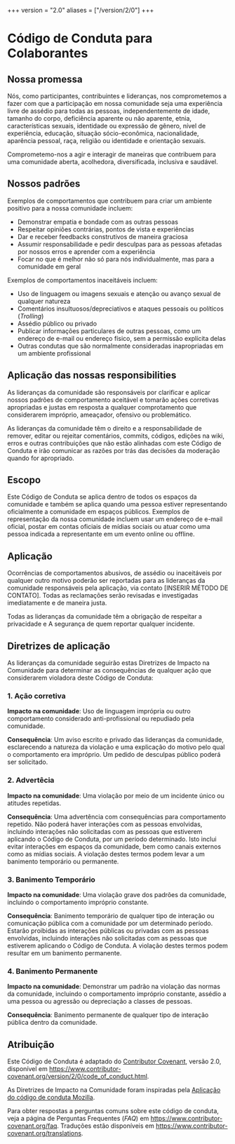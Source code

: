 +++
version = "2.0"
aliases = ["/version/2/0"]
+++

# Código de Conduta para Colaborantes

## Nossa promessa

Nós, como participantes, contribuintes e lideranças, nos comprometemos a fazer com que a participação em nossa comunidade seja uma experiência livre de assédio para todas as pessoas, independentemente de idade, tamanho do corpo, deficiência aparente ou não aparente, etnia, características sexuais, identidade ou expressão de gênero, nível de experiência, educação, situação sócio-econômica, nacionalidade, aparência pessoal, raça, religião ou identidade e orientação sexuais.

Comprometemo-nos a agir e interagir de maneiras que contribuem para uma comunidade aberta, acolhedora, diversificada, inclusiva e saudável.

## Nossos padrões

Exemplos de comportamentos que contribuem para criar um ambiente positivo para a nossa comunidade incluem:

* Demonstrar empatia e bondade com as outras pessoas
* Respeitar opiniões contrárias, pontos de vista e experiências
* Dar e receber feedbacks construtivos de maneira graciosa
* Assumir responsabilidade e pedir desculpas para as pessoas afetadas por nossos erros e aprender com a experiência
* Focar no que é melhor não só para nós individualmente, mas para a comunidade em geral

Exemplos de comportamentos inaceitáveis incluem:

* Uso de linguagem ou imagens sexuais e atenção ou avanço sexual de qualquer natureza
* Comentários insultuosos/depreciativos e ataques pessoais ou políticos (*Trolling*)
* Assédio público ou privado
* Publicar informações particulares de outras pessoas, como um endereço de e-mail ou endereço físico, sem a permissão explícita delas
* Outras condutas que são normalmente consideradas inapropriadas em um ambiente profissional

## Aplicação das nossas responsibilities

As lideranças da comunidade são responsáveis por clarificar e aplicar nossos padrões de comportamento aceitável e tomarão ações corretivas apropriadas e justas em resposta a qualquer comprotamento que considerarem impróprio, ameaçador, ofensivo ou problemático.

As lideranças da comunidade têm o direito e a responsabilidade de remover, editar ou rejeitar comentários, commits, códigos, edições na wiki, erros e outras contribuições que não estão alinhadas com este Código de Conduta e irão comunicar as razões por trás das decisões da moderação quando for apropriado.

## Escopo

Este Código de Conduta se aplica dentro de todos os espaços da comunidade e também se aplica quando uma pessoa estiver representando oficialmente a comunidade em espaços públicos.
Exemplos de representação da nossa comunidade incluem usar um endereço de e-mail oficial, postar em contas oficiais de mídias sociais ou atuar como uma pessoa indicada a representante em um evento online ou offline.

## Aplicação

Ocorrências de comportamentos abusivos, de assédio ou inaceitáveis por qualquer outro motivo poderão ser reportadas para as lideranças da comunidade responsáveis pela aplicação, via contato [INSERIR MÉTODO DE CONTATO].
Todas as reclamações serão revisadas e investigadas imediatamente e de maneira justa.

Todas as lideranças da comunidade têm a obrigação de respeitar a privacidade e A segurança de quem reportar qualquer incidente.

## Diretrizes de aplicação

As lideranças da comunidade seguirão estas Diretrizes de Impacto na Comunidade para determinar as consequências de qualquer ação que considerarem violadora deste Código de Conduta:

### 1. Ação corretiva

**Impacto na comunidade**: Uso de linguagem imprópria ou outro comportamento considerado anti-profissional ou repudiado pela comunidade.

**Consequência**: Um aviso escrito e privado das lideranças da comunidade, esclarecendo a natureza da violação e uma explicação do motivo pelo qual o comportamento era impróprio. Um pedido de desculpas público poderá ser solicitado.

### 2. Advertêcia

**Impacto na comunidade**: Uma violação por meio de um incidente único ou atitudes repetidas.

**Consequência**: Uma advertência com consequências para comportamento repetido. Não poderá haver interações com as pessoas envolvidas, incluindo interações não solicitadas com as pessoas que estiverem aplicando o Código de Conduta, por um período determinado. Isto inclui evitar interações em espaços da comunidade, bem como canais externos como as mídias sociais. A violação destes termos podem levar a um banimento temporário ou permanente.

### 3. Banimento Temporário

**Impacto na comunidade**: Uma violação grave dos padrões da comunidade, incluindo o comportamento impróprio constante.

**Consequência**: Banimento temporário de qualquer tipo de interação ou comunicação pública com a comunidade por um determinado período. Estarão proibidas as interações públicas ou privadas com as pessoas envolvidas, incluindo interações não solicitadas com as pessoas que estiverem aplicando o Código de Conduta. A violação destes termos podem resultar em um banimento permanente.

### 4. Banimento Permanente

**Impacto na comunidade**: Demonstrar um padrão na violação das normas da comunidade, incluindo o comportamento impróprio constante, assédio a uma pessoa ou agressão ou depreciação a classes de pessoas.

**Consequência**: Banimento permanente de qualquer tipo de interação pública dentro da comunidade.

## Atribuição

Este Código de Conduta é adaptado do [Contributor Covenant][homepage],
versão 2.0, disponível em
https://www.contributor-covenant.org/version/2/0/code_of_conduct.html.

As Diretrizes de Impacto na Comunidade foram inspiradas pela [Aplicação do código de conduta Mozilla](https://github.com/mozilla/diversity).

[homepage]: https://www.contributor-covenant.org

Para obter respostas a perguntas comuns sobre este código de conduta, veja a página de Perguntas Frequentes (*FAQ*) em
https://www.contributor-covenant.org/faq. Traduções estão disponíveis em
https://www.contributor-covenant.org/translations.
